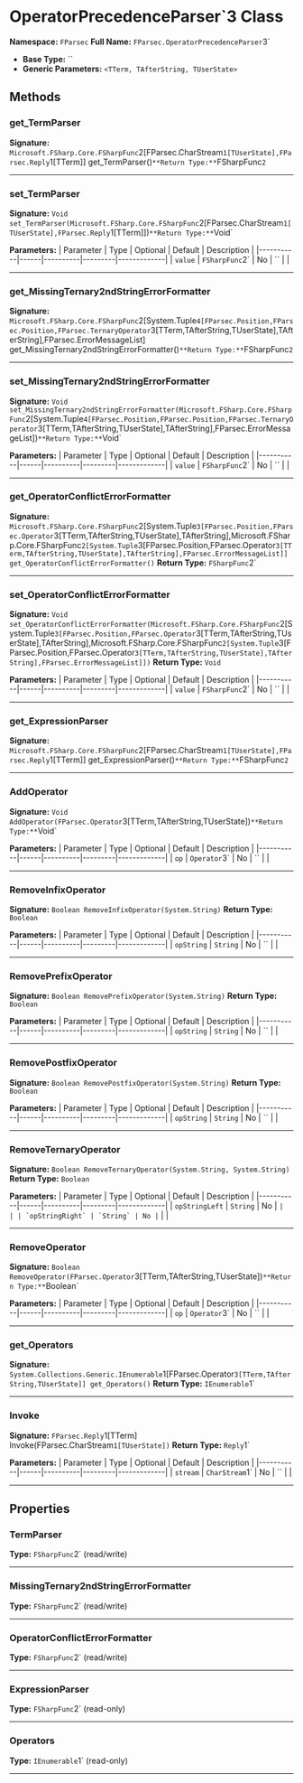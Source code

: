 # OperatorPrecedenceParser`3 Class

**Namespace:** `FParsec`
**Full Name:** `FParsec.OperatorPrecedenceParser`3`
- **Base Type:** ``
- **Generic Parameters:** `<TTerm, TAfterString, TUserState>`

## Methods

### get_TermParser

**Signature:** `Microsoft.FSharp.Core.FSharpFunc`2[FParsec.CharStream`1[TUserState],FParsec.Reply`1[TTerm]] get_TermParser()`
**Return Type:** `FSharpFunc`2`

---

### set_TermParser

**Signature:** `Void set_TermParser(Microsoft.FSharp.Core.FSharpFunc`2[FParsec.CharStream`1[TUserState],FParsec.Reply`1[TTerm]])`
**Return Type:** `Void`

**Parameters:**
| Parameter | Type | Optional | Default | Description |
|-----------|------|----------|---------|-------------|
| `value` | `FSharpFunc`2` | No | `` |  |

---

### get_MissingTernary2ndStringErrorFormatter

**Signature:** `Microsoft.FSharp.Core.FSharpFunc`2[System.Tuple`4[FParsec.Position,FParsec.Position,FParsec.TernaryOperator`3[TTerm,TAfterString,TUserState],TAfterString],FParsec.ErrorMessageList] get_MissingTernary2ndStringErrorFormatter()`
**Return Type:** `FSharpFunc`2`

---

### set_MissingTernary2ndStringErrorFormatter

**Signature:** `Void set_MissingTernary2ndStringErrorFormatter(Microsoft.FSharp.Core.FSharpFunc`2[System.Tuple`4[FParsec.Position,FParsec.Position,FParsec.TernaryOperator`3[TTerm,TAfterString,TUserState],TAfterString],FParsec.ErrorMessageList])`
**Return Type:** `Void`

**Parameters:**
| Parameter | Type | Optional | Default | Description |
|-----------|------|----------|---------|-------------|
| `value` | `FSharpFunc`2` | No | `` |  |

---

### get_OperatorConflictErrorFormatter

**Signature:** `Microsoft.FSharp.Core.FSharpFunc`2[System.Tuple`3[FParsec.Position,FParsec.Operator`3[TTerm,TAfterString,TUserState],TAfterString],Microsoft.FSharp.Core.FSharpFunc`2[System.Tuple`3[FParsec.Position,FParsec.Operator`3[TTerm,TAfterString,TUserState],TAfterString],FParsec.ErrorMessageList]] get_OperatorConflictErrorFormatter()`
**Return Type:** `FSharpFunc`2`

---

### set_OperatorConflictErrorFormatter

**Signature:** `Void set_OperatorConflictErrorFormatter(Microsoft.FSharp.Core.FSharpFunc`2[System.Tuple`3[FParsec.Position,FParsec.Operator`3[TTerm,TAfterString,TUserState],TAfterString],Microsoft.FSharp.Core.FSharpFunc`2[System.Tuple`3[FParsec.Position,FParsec.Operator`3[TTerm,TAfterString,TUserState],TAfterString],FParsec.ErrorMessageList]])`
**Return Type:** `Void`

**Parameters:**
| Parameter | Type | Optional | Default | Description |
|-----------|------|----------|---------|-------------|
| `value` | `FSharpFunc`2` | No | `` |  |

---

### get_ExpressionParser

**Signature:** `Microsoft.FSharp.Core.FSharpFunc`2[FParsec.CharStream`1[TUserState],FParsec.Reply`1[TTerm]] get_ExpressionParser()`
**Return Type:** `FSharpFunc`2`

---

### AddOperator

**Signature:** `Void AddOperator(FParsec.Operator`3[TTerm,TAfterString,TUserState])`
**Return Type:** `Void`

**Parameters:**
| Parameter | Type | Optional | Default | Description |
|-----------|------|----------|---------|-------------|
| `op` | `Operator`3` | No | `` |  |

---

### RemoveInfixOperator

**Signature:** `Boolean RemoveInfixOperator(System.String)`
**Return Type:** `Boolean`

**Parameters:**
| Parameter | Type | Optional | Default | Description |
|-----------|------|----------|---------|-------------|
| `opString` | `String` | No | `` |  |

---

### RemovePrefixOperator

**Signature:** `Boolean RemovePrefixOperator(System.String)`
**Return Type:** `Boolean`

**Parameters:**
| Parameter | Type | Optional | Default | Description |
|-----------|------|----------|---------|-------------|
| `opString` | `String` | No | `` |  |

---

### RemovePostfixOperator

**Signature:** `Boolean RemovePostfixOperator(System.String)`
**Return Type:** `Boolean`

**Parameters:**
| Parameter | Type | Optional | Default | Description |
|-----------|------|----------|---------|-------------|
| `opString` | `String` | No | `` |  |

---

### RemoveTernaryOperator

**Signature:** `Boolean RemoveTernaryOperator(System.String, System.String)`
**Return Type:** `Boolean`

**Parameters:**
| Parameter | Type | Optional | Default | Description |
|-----------|------|----------|---------|-------------|
| `opStringLeft` | `String` | No | `` |  |
| `opStringRight` | `String` | No | `` |  |

---

### RemoveOperator

**Signature:** `Boolean RemoveOperator(FParsec.Operator`3[TTerm,TAfterString,TUserState])`
**Return Type:** `Boolean`

**Parameters:**
| Parameter | Type | Optional | Default | Description |
|-----------|------|----------|---------|-------------|
| `op` | `Operator`3` | No | `` |  |

---

### get_Operators

**Signature:** `System.Collections.Generic.IEnumerable`1[FParsec.Operator`3[TTerm,TAfterString,TUserState]] get_Operators()`
**Return Type:** `IEnumerable`1`

---

### Invoke

**Signature:** `FParsec.Reply`1[TTerm] Invoke(FParsec.CharStream`1[TUserState])`
**Return Type:** `Reply`1`

**Parameters:**
| Parameter | Type | Optional | Default | Description |
|-----------|------|----------|---------|-------------|
| `stream` | `CharStream`1` | No | `` |  |

---

## Properties

### TermParser

**Type:** `FSharpFunc`2` (read/write)

---

### MissingTernary2ndStringErrorFormatter

**Type:** `FSharpFunc`2` (read/write)

---

### OperatorConflictErrorFormatter

**Type:** `FSharpFunc`2` (read/write)

---

### ExpressionParser

**Type:** `FSharpFunc`2` (read-only)

---

### Operators

**Type:** `IEnumerable`1` (read-only)

---
